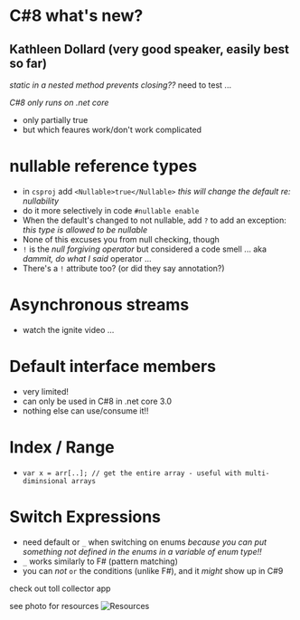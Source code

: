 # C#8 what's new?

## Kathleen Dollard (very good speaker, easily best so far)

_static in a nested method prevents closing??_
  need to test ...
  
*C#8 only runs on .net core*
- only partially true
- but which feaures work/don't work complicated
  
# nullable reference types
  - in `csproj` add `<Nullable>true</Nullable>`
  _this will change the default re: nullability_
  - do it more selectively in code `#nullable enable`
  - When the default's changed to not nullable, add `?` to add an exception: _this type is allowed to be nullable_
  - None of this excuses you from null checking, though
  - `!` is the _null forgiving operator_ but considered a code smell ... aka _dammit, do what I said_ operator ...
  - There's a `!` attribute too? (or did they say annotation?)

# Asynchronous streams
  - watch the ignite video ...
  
# Default interface members
- very limited!
- can only be used in C#8 in .net core 3.0
- nothing else can use/consume it!!  

# Index / Range
- `var x = arr[..]; // get the entire array - useful with multi-diminsional arrays`

# Switch Expressions
  - need default or `_` when switching on enums
  _because you can put something not defined in the enums in a variable of enum type!!_
  - `_` works similarly to F# (pattern matching)
  - you can *not* `or` the conditions (unlike F#), and it *might* show up in C#9

check out toll collector app

see photo for resources
![Resources](\\lpvmdata\WebDevData\Data\JohnHilts\WorkNotes\BED\conferences\DevIntersections\2019\IMG_20191121_121224_resized_20191121_071230731.jpg)

